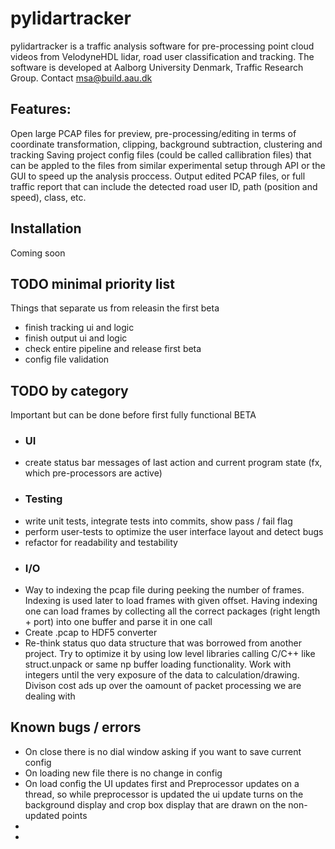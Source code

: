 # pylidartracker
pylidartracker is a traffic analysis software for pre-processing point cloud videos from VelodyneHDL lidar, road user classification and tracking. The software is developed at Aalborg University Denmark, Traffic Research Group.
Contact msa@build.aau.dk

## Features:
Open large PCAP files for preview, pre-processing/editing in terms of coordinate transformation, clipping, background subtraction, clustering and tracking
Saving project config files (could be called callibration files) that can be appled to the files from similar experimental setup through API or the GUI to speed up the analysis proccess. Output edited PCAP files, or full traffic report that can include the detected road user ID, path (position and speed), class, etc. 

## Installation
Coming soon

## TODO minimal priority list
Things that separate us from releasin the first beta
* finish tracking ui and logic
* finish output ui and logic
* check entire pipeline and release first beta
* config file validation

## TODO by category
Important but can be done before first fully functional BETA
* ### UI
+ create status bar messages of last action and current program state (fx, which pre-processors are active)
* ### Testing
+ write unit tests, integrate tests into commits, show pass / fail flag
+ perform user-tests to optimize the user interface layout and detect bugs
+ refactor for readability and testability
* ### I/O
+ Way to indexing the pcap file during peeking the number of frames. Indexing is used later to load frames with given offset. Having indexing one can load frames by collecting all the correct packages (right length + port) into one buffer and parse it in one call
+ Create .pcap to HDF5 converter
+ Re-think status quo data structure that was borrowed from another project. Try to optimize it by using low level libraries calling C/C++ like struct.unpack or same np buffer loading functionality. Work with integers until the very exposure of the data to calculation/drawing. Divison cost ads up over the oamount of packet processing we are dealing with

## Known bugs / errors
* On close there is no dial window asking if you want to save current config
* On loading new file there is no change in config
* On load config the UI updates first and Preprocessor updates on a thread, so while preprocessor is updated the ui update turns on the background display and crop box display that are drawn on the non-updated points
* 
* 

